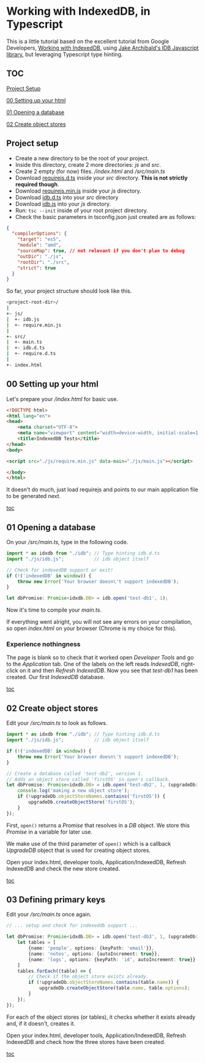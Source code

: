 # Working with IndexedDB, in Typescript

This is a little tutorial based on the excellent tutorial from Google Developers, [Working with IndexedDB](https://developers.google.com/web/ilt/pwa/working-with-indexeddb), using [Jake Archibald's IDB Javascript library](https://github.com/jakearchibald/idb), but leveraging Typescript type hinting.

## TOC

[Project Setup](#project-setup)

[00 Setting up your html](#00-setting-up-your-html)

[01 Opening a database](#01-opening-a-database)

[02 Create object stores](#02-create-object-stores)


## Project setup

- Create a new directory to be the root of your project.
- Inside this directory, create 2 more directories: *js* and *src*.
- Create 2 empty (for now) files. */index.html* and */src/main.ts*
- Download [requirejs.d.ts](https://github.com/DefinitelyTyped/DefinitelyTyped/blob/master/types/requirejs/index.d.ts) inside your *src* directory. **This is not strictly required though**.
- Download [requirejs.min.js](http://requirejs.org/docs/release/2.3.5/minified/require.js) inside your *js* directory.
- Download [idb.d.ts](https://github.com/jakearchibald/idb/blob/master/lib/idb.d.ts) into your *src* directory
- Download [idb.js](https://github.com/jakearchibald/idb/blob/master/lib/idb.js) into your *js* directory.
- Run: ```tsc --init``` inside of your root project directory.
- Check the basic parameters in tsconfig.json just created are as follows:

```json
{
  "compilerOptions": {
    "target": "es5",
    "module": "amd",
    "sourceMap": true, // not relevant if you don't plan to debug
    "outDir": "./js",
    "rootDir": "./src",
    "strict": true
  }
}
```

So far, your project structure should look like this.

```bash
<project-root-dir>/
|
+- js/
|  +- idb.js
|  +- require.min.js
|
+- src/
|  +- main.ts
|  +- idb.d.ts
|  +- require.d.ts
|
+- index.html
```

## 00 Setting up your html

Let's prepare your */index.html* for basic use.

```html
<!DOCTYPE html>
<html lang="en">
<head>
    <meta charset="UTF-8">
    <meta name="viewport" content="width=device-width, initial-scale=1.0">
    <title>IndexedDB Tests</title>
</head>
<body>

<script src="./js/require.min.js" data-main="./js/main.js"></script>

</body>
</html>
```

It doesn't do much, just load requirejs and points to our main application file to be generated next.

[toc](#toc)

## 01 Opening a database

On your */src/main.ts*, type in the following code.

```typescript
import * as idxdb from "./idb"; // Type hinting idb.d.ts
import "./js/idb.js";           // idb object itself

// Check for indexedDB support or exit!
if (!('indexedDB' in window)) {
    throw new Error('Your browser doesn\'t support indexedDB');
}

let dbPromise: Promise<idxdb.DB> = idb.open('test-db1', 1);
```

Now it's time to compile your *main.ts*.

If everything went alright, you will not see any errors on your compilation, so open *index.html* on your browser (Chrome is my choice for this).

### Experience nothingness

The page is blank so to check that it worked open *Developer Tools* and go to the *Application* tab. One of the labels on the left reads *IndexedDB*, right-click on it and then *Refresh IndexedDB*. Now you see that *test-db1* has been created. Our first *IndexedDB* database.

[toc](#toc)

## 02 Create object stores

Edit your */src/main.ts* to look as follows.

```typescript
import * as idxdb from "./idb"; // Type hinting idb.d.ts
import "./js/idb.js";           // idb object itself

if (!('indexedDB' in window)) {
    throw new Error('Your browser doesn\'t support indexedDB');
}

// Create a database called 'test-db2', version 1.
// Adds an object store called 'firstOS' in open's callback.
let dbPromise: Promise<idxdb.DB> = idb.open('test-db2', 1, (upgradeDb: idxdb.UpgradeDB) => {
    console.log('making a new object store');
    if (!upgradeDb.objectStoreNames.contains('firstOS')) {
        upgradeDb.createObjectStore('firstOS');
    }
});
```

First, ```open()``` returns a *Promise* that resolves in a *DB* object. We store this *Promise* in a variable for later use.

We make use of the third parameter of ```open()``` which is a callback *UpgradeDB* object that is used for creating object stores.

Open your index.html, developer tools, Application/IndexedDB, Refresh IndexedDB and check the new store created.

[toc](#toc)

## 03 Defining primary keys

Edit your */src/main.ts* once again.

```typescript
// ... setup and check for indexeddb support ...

let dbPromise: Promise<idxdb.DB> = idb.open('test-db3', 1, (upgradeDb: idxdb.UpgradeDB) => {
    let tables = [
        {name: 'people', options: {keyPath: 'email'}},
        {name: 'notes', options: {autoIncrement: true}},
        {name: 'logs', options: {keyPath: 'id', autoIncrement: true}}
    ]
    tables.forEach((table) => {
        // Check if the object store exists already.
        if (!upgradeDb.objectStoreNames.contains(table.name)) {
            upgradeDb.createObjectStore(table.name, table.options);
        }
    });
});
```

For each of the object stores (or tables), it checks whether it exists already and, if it doesn't, creates it.

Open your index.html, developer tools, Application/IndexedDB, Refresh IndexedDB and check how the three stores have been created.

[toc](#toc)


